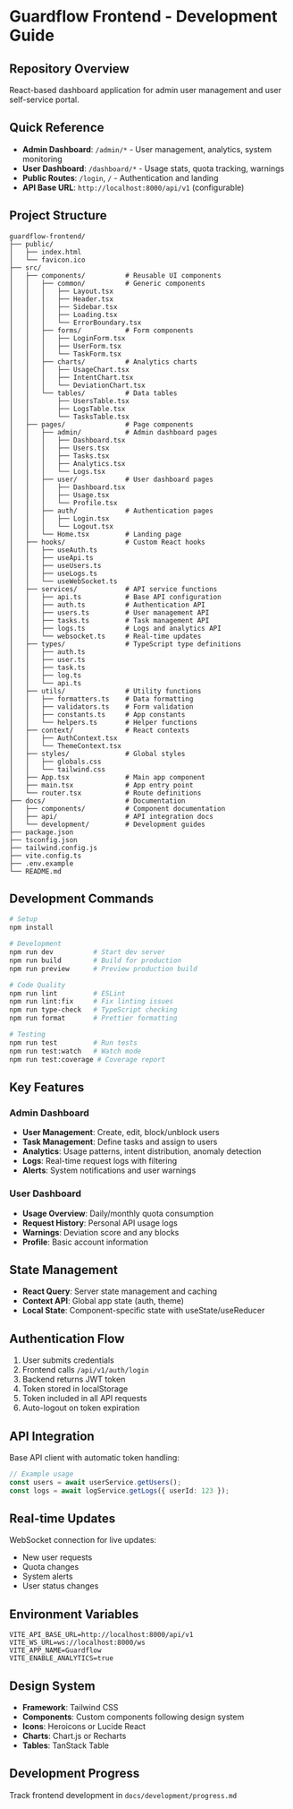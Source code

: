 # Guardflow Frontend - Development Guide

## Repository Overview
React-based dashboard application for admin user management and user self-service portal.

## Quick Reference
- **Admin Dashboard**: `/admin/*` - User management, analytics, system monitoring
- **User Dashboard**: `/dashboard/*` - Usage stats, quota tracking, warnings
- **Public Routes**: `/login`, `/` - Authentication and landing
- **API Base URL**: `http://localhost:8000/api/v1` (configurable)

## Project Structure
```
guardflow-frontend/
├── public/
│   ├── index.html
│   └── favicon.ico
├── src/
│   ├── components/          # Reusable UI components
│   │   ├── common/          # Generic components
│   │   │   ├── Layout.tsx
│   │   │   ├── Header.tsx
│   │   │   ├── Sidebar.tsx
│   │   │   ├── Loading.tsx
│   │   │   └── ErrorBoundary.tsx
│   │   ├── forms/           # Form components
│   │   │   ├── LoginForm.tsx
│   │   │   ├── UserForm.tsx
│   │   │   └── TaskForm.tsx
│   │   ├── charts/          # Analytics charts
│   │   │   ├── UsageChart.tsx
│   │   │   ├── IntentChart.tsx
│   │   │   └── DeviationChart.tsx
│   │   └── tables/          # Data tables
│   │       ├── UsersTable.tsx
│   │       ├── LogsTable.tsx
│   │       └── TasksTable.tsx
│   ├── pages/               # Page components
│   │   ├── admin/           # Admin dashboard pages
│   │   │   ├── Dashboard.tsx
│   │   │   ├── Users.tsx
│   │   │   ├── Tasks.tsx
│   │   │   ├── Analytics.tsx
│   │   │   └── Logs.tsx
│   │   ├── user/            # User dashboard pages
│   │   │   ├── Dashboard.tsx
│   │   │   ├── Usage.tsx
│   │   │   └── Profile.tsx
│   │   ├── auth/            # Authentication pages
│   │   │   ├── Login.tsx
│   │   │   └── Logout.tsx
│   │   └── Home.tsx         # Landing page
│   ├── hooks/               # Custom React hooks
│   │   ├── useAuth.ts
│   │   ├── useApi.ts
│   │   ├── useUsers.ts
│   │   ├── useLogs.ts
│   │   └── useWebSocket.ts
│   ├── services/            # API service functions
│   │   ├── api.ts           # Base API configuration
│   │   ├── auth.ts          # Authentication API
│   │   ├── users.ts         # User management API
│   │   ├── tasks.ts         # Task management API
│   │   ├── logs.ts          # Logs and analytics API
│   │   └── websocket.ts     # Real-time updates
│   ├── types/               # TypeScript type definitions
│   │   ├── auth.ts
│   │   ├── user.ts
│   │   ├── task.ts
│   │   ├── log.ts
│   │   └── api.ts
│   ├── utils/               # Utility functions
│   │   ├── formatters.ts    # Data formatting
│   │   ├── validators.ts    # Form validation
│   │   ├── constants.ts     # App constants
│   │   └── helpers.ts       # Helper functions
│   ├── context/             # React contexts
│   │   ├── AuthContext.tsx
│   │   └── ThemeContext.tsx
│   ├── styles/              # Global styles
│   │   ├── globals.css
│   │   └── tailwind.css
│   ├── App.tsx              # Main app component
│   ├── main.tsx             # App entry point
│   └── router.tsx           # Route definitions
├── docs/                    # Documentation
│   ├── components/          # Component documentation
│   ├── api/                 # API integration docs
│   └── development/         # Development guides
├── package.json
├── tsconfig.json
├── tailwind.config.js
├── vite.config.ts
├── .env.example
└── README.md
```

## Development Commands
```bash
# Setup
npm install

# Development
npm run dev          # Start dev server
npm run build        # Build for production
npm run preview      # Preview production build

# Code Quality
npm run lint         # ESLint
npm run lint:fix     # Fix linting issues
npm run type-check   # TypeScript checking
npm run format       # Prettier formatting

# Testing
npm run test         # Run tests
npm run test:watch   # Watch mode
npm run test:coverage # Coverage report
```

## Key Features

### Admin Dashboard
- **User Management**: Create, edit, block/unblock users
- **Task Management**: Define tasks and assign to users
- **Analytics**: Usage patterns, intent distribution, anomaly detection
- **Logs**: Real-time request logs with filtering
- **Alerts**: System notifications and user warnings

### User Dashboard
- **Usage Overview**: Daily/monthly quota consumption
- **Request History**: Personal API usage logs
- **Warnings**: Deviation score and any blocks
- **Profile**: Basic account information

## State Management
- **React Query**: Server state management and caching
- **Context API**: Global app state (auth, theme)
- **Local State**: Component-specific state with useState/useReducer

## Authentication Flow
1. User submits credentials
2. Frontend calls `/api/v1/auth/login`
3. Backend returns JWT token
4. Token stored in localStorage
5. Token included in all API requests
6. Auto-logout on token expiration

## API Integration
Base API client with automatic token handling:
```typescript
// Example usage
const users = await userService.getUsers();
const logs = await logService.getLogs({ userId: 123 });
```

## Real-time Updates
WebSocket connection for live updates:
- New user requests
- Quota changes
- System alerts
- User status changes

## Environment Variables
```
VITE_API_BASE_URL=http://localhost:8000/api/v1
VITE_WS_URL=ws://localhost:8000/ws
VITE_APP_NAME=Guardflow
VITE_ENABLE_ANALYTICS=true
```

## Design System
- **Framework**: Tailwind CSS
- **Components**: Custom components following design system
- **Icons**: Heroicons or Lucide React
- **Charts**: Chart.js or Recharts
- **Tables**: TanStack Table

## Development Progress
Track frontend development in `docs/development/progress.md`